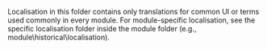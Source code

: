 Localisation in this folder contains only translations for common UI or terms used commonly in every module. For module-specific localisation, see the specific localisation folder inside the module folder (e.g., module\historical\localisation). 
